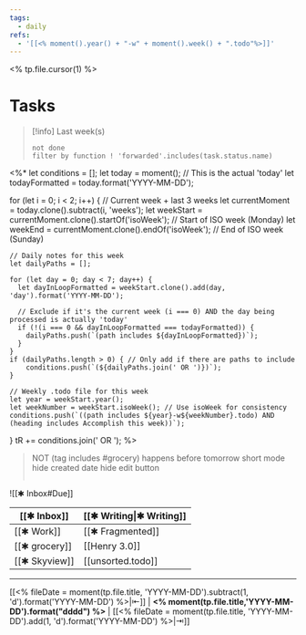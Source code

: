 ```yaml
---
tags:
  - daily
refs:
  - '[[<% moment().year() + "-w" + moment().week() + ".todo"%>]]'
---
```

<% tp.file.cursor(1) %>




# Tasks



> [!info] Last week(s)
> ```tasks
> not done
> filter by function ! 'forwarded'.includes(task.status.name)
 <%*
  let conditions = [];
  let today = moment(); // This is the actual 'today'
  let todayFormatted = today.format('YYYY-MM-DD');

  for (let i = 0; i < 2; i++) { // Current week + last 3 weeks
    let currentMoment = today.clone().subtract(i, 'weeks');
    let weekStart = currentMoment.clone().startOf('isoWeek'); // Start of ISO week (Monday)
    let weekEnd = currentMoment.clone().endOf('isoWeek'); // End of ISO week (Sunday)

    // Daily notes for this week
    let dailyPaths = [];

    for (let day = 0; day < 7; day++) {
      let dayInLoopFormatted = weekStart.clone().add(day, 'day').format('YYYY-MM-DD');

      // Exclude if it's the current week (i === 0) AND the day being processed is actually 'today'
      if (!(i === 0 && dayInLoopFormatted === todayFormatted)) {
        dailyPaths.push(`(path includes ${dayInLoopFormatted})`);
      }
    }
    if (dailyPaths.length > 0) { // Only add if there are paths to include
        conditions.push(`(${dailyPaths.join(' OR ')})`);
    }

    // Weekly .todo file for this week
    let year = weekStart.year();
    let weekNumber = weekStart.isoWeek(); // Use isoWeek for consistency
    conditions.push(`((path includes ${year}-w${weekNumber}.todo) AND (heading includes Accomplish this week))`);
  }
  tR += conditions.join(' OR ');
 %>
> NOT (tag includes #grocery)
> happens before tomorrow
> short mode
> hide created date
> hide edit button
> ```

![[✱ Inbox#Due]]

| [[✱ Inbox]] | [[✱ Writing\|✱ Writing]] |
| -------------- | ------------------------ |
| [[✱ Work]]     | [[✱ Fragmented]]         |
| [[✱ grocery]]  | [[Henry 3.0]]            |
| [[✱ Skyview]]  | [[unsorted.todo]]        |
***
[[<% fileDate = moment(tp.file.title, 'YYYY-MM-DD').subtract(1, 'd').format('YYYY-MM-DD') %>|⇤]]  | **<% moment(tp.file.title,'YYYY-MM-DD').format("dddd") %>** | [[<% fileDate = moment(tp.file.title, 'YYYY-MM-DD').add(1, 'd').format('YYYY-MM-DD') %>|⇥]]
